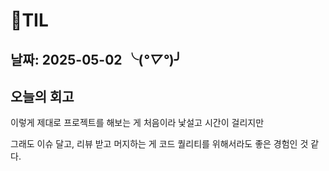 # 🧾TIL

## 날짜: 2025-05-02 ╰(_°▽°_)╯

## 오늘의 회고

이렇게 제대로 프로젝트를 해보는 게 처음이라 낯설고 시간이 걸리지만

그래도 이슈 달고, 리뷰 받고 머지하는 게 코드 퀄리티를 위해서라도 좋은 경험인 것 같다.
